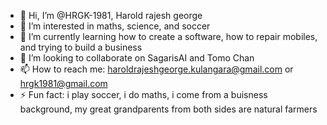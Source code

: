 - 👋 Hi, I’m @HRGK-1981, Harold rajesh george
- 👀 I’m interested in maths, science, and soccer
- 🌱 I’m currently learning how to create a software, how to repair mobiles, and trying to build a business
- 💞️ I’m looking to collaborate on SagarisAI and Tomo Chan
- 📫 How to reach me: haroldrajeshgeorge.kulangara@gmail.com or hrgk1981@gmail.com
- ⚡ Fun fact: i play soccer, i do maths, i come from a buisness background, my great grandparents from both sides are natural farmers

<!---
HRGK-1981/HRGK-1981 is a ✨ special ✨ repository because its `README.md` (this file) appears on your GitHub profile.
You can click the Preview link to take a look at your changes.
--->
